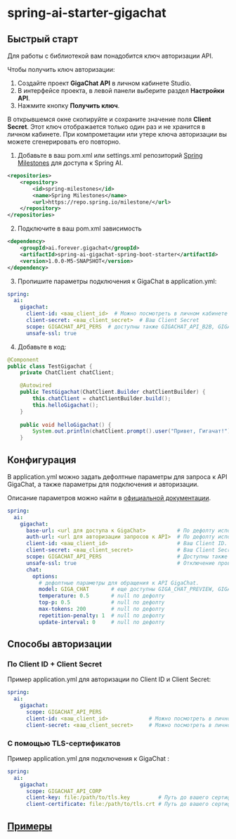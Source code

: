 # spring-ai-starter-gigachat

## Быстрый старт

Для работы с библиотекой вам понадобится ключ авторизации API.

Чтобы получить ключ авторизации:
1. Создайте проект **GigaChat API** в личном кабинете Studio.
2. В интерфейсе проекта, в левой панели выберите раздел **Настройки API**.
3. Нажмите кнопку **Получить ключ**.

В открывшемся окне скопируйте и сохраните значение поля **Client Secret**.
Этот ключ отображается только один раз и не хранится в личном кабинете.
При компрометации или утере ключа авторизации вы можете сгенерировать его повторно.

1) Добавьте в ваш pom.xml или settings.xml репозиторий [Spring Milestones](https://repo.spring.io/milestone/)
для доступа к Spring AI.

```xml
<repositories>
    <repository>
        <id>spring-milestones</id>
        <name>Spring Milestones</name>
        <url>https://repo.spring.io/milestone/</url>
    </repository>
</repositories>
```

2) Подключите в ваш pom.xml зависимость

```xml
<dependency>
    <groupId>ai.forever.gigachat</groupId>
    <artifactId>spring-ai-gigachat-spring-boot-starter</artifactId>
    <version>1.0.0-M5-SNAPSHOT</version>
</dependency>
```

3) Пропишите параметры подключения к GigaChat в application.yml:

```yaml
spring:
  ai:
    gigachat:
      client-id: <ваш_client_id>  # Можно посмотреть в личном кабинете GigaChat в разделе "Настройки API" в вашем проекте
      client-secret: <ваш_client_secret>  # Ваш Client Secret
      scope: GIGACHAT_API_PERS  # доступны также GIGACHAT_API_B2B, GIGACHAT_API_CORP
      unsafe-ssl: true
```

4) Добавьте в код:

```java
@Component
public class TestGigachat {
    private ChatClient chatClient;

    @Autowired
    public TestGigachat(ChatClient.Builder chatClientBuilder) {
        this.chatClient = chatClientBuilder.build();
        this.helloGigachat();
    }
    
    public void helloGigachat() {
        System.out.println(chatClient.prompt().user("Привет, Гигачат!").call().content());
    }
```

## Конфигурация

В application.yml можно задать дефолтные параметры для запроса к API GigaChat,
а также параметры для подключения и авторизации.

Описание параметров можно найти в [официальной документации](https://developers.sber.ru/docs/ru/gigachat/api/reference/rest/post-chat).

```yaml
spring:
  ai:
    gigachat:
      base-url: <url для доступа к GigaChat>          # По дефолту используется https://gigachat.devices.sberbank.ru/api/v1/
      auth-url: <url для авторизации запросов к API>  # По дефолту используется https://ngw.devices.sberbank.ru:9443/api/v2/oauth
      client-id: <ваш_client_id>                      # Ваш Client ID. Можно посмотреть в личном кабинете GigaChat в разделе "Настройки API" в вашем проекте
      client-secret: <ваш_client_secret>              # Ваш Client Secret.
      scope: GIGACHAT_API_PERS                        # Доступны также GIGACHAT_API_B2B, GIGACHAT_API_CORP
      unsafe-ssl: true                                # Отключение проверки ssl-сертификатов. Для обращения к GigaChat API нужно установить корневой сертификат НУЦ Минцифры.
      chat:
        options:
          # дефолтные параметры для обращения к API GigaChat.
          model: GIGA_CHAT       # еще доступны GIGA_CHAT_PREVIEW, GIGA_CHAT_PLUS, GIGA_CHAT_PLUS_PREVIEW, GIGA_CHAT_PRO, GIGA_CHAT_PRO_PREVIEW, GIGA_CHAT_MAX, GIGA_CHAT_MAX_PREVIEW
          temperature: 0.5       # null по дефолту
          top-p: 0.5             # null по дефолту
          max-tokens: 200        # null по дефолту
          repetition-penalty: 1  # null по дефолту 
          update-interval: 0     # null по дефолту
```

## Способы авторизации

### По Client ID + Client Secret

Пример application.yml для авторизации по Client ID и Client Secret:

```yaml
spring:
  ai:
    gigachat:
      scope: GIGACHAT_API_PERS
      client-id: <ваш_client_id>             # Можно посмотреть в личном кабинете GigaChat в разделе "Настройки API" в вашем проекте
      client-secret: <ваш_client_secret>     # Можно посмотреть в личном кабинете GigaChat в разделе "Настройки API" в вашем проекте
```

### С помощью TLS-сертификатов

Пример application.yml для подключения к GigaChat :

```yaml
spring:
  ai:
    gigachat:
      scope: GIGACHAT_API_CORP
      client-key: file:/path/to/tls.key         # Путь до вашего сертификата. Если у вас терминация TLS настроена на Egress-gateway, то можно пропустить этот параметр
      client-certificate: file:/path/to/tls.crt # Путь до вашего сертификата. Если у вас терминация TLS настроена на Egress-gateway, то можно пропустить этот параметр
```

## [Примеры](./spring-ai-gigachat-example/README.md)

